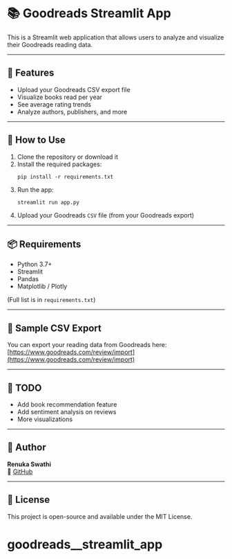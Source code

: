 # 📚 Goodreads Streamlit App

This is a Streamlit web application that allows users to analyze and visualize their Goodreads reading data.

---

## 🚀 Features

- Upload your Goodreads CSV export file
- Visualize books read per year
- See average rating trends
- Analyze authors, publishers, and more

---

## 📂 How to Use

1. Clone the repository or download it
2. Install the required packages:
    ```
    pip install -r requirements.txt
    ```
3. Run the app:
    ```
    streamlit run app.py
    ```
4. Upload your Goodreads `CSV` file (from your Goodreads export)

---

## 📦 Requirements

- Python 3.7+
- Streamlit
- Pandas
- Matplotlib / Plotly

(Full list is in `requirements.txt`)

---

## 📁 Sample CSV Export

You can export your reading data from Goodreads here:
[https://www.goodreads.com/review/import](https://www.goodreads.com/review/import)

---

## 📌 TODO

- Add book recommendation feature
- Add sentiment analysis on reviews
- More visualizations

---

## 🙌 Author

**Renuka Swathi**  
🔗 [GitHub](https://github.com/Munagala-29)

---

## 🪪 License

This project is open-source and available under the MIT License.
# goodreads__streamlit_app
